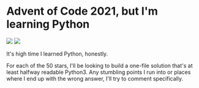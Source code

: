 # Advent of Code 2021, but I'm learning Python

![](https://img.shields.io/badge/day%20📅-7-blue)
![](https://img.shields.io/badge/stars%20⭐-14-yellow)

It's high time I learned Python, honestly.

For each of the 50 stars, I'll be looking to build a one-file solution that's
at least halfway readable Python3. Any stumbling points I run into or places
where I end up with the wrong answer, I'll try to comment specifically.
